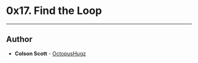 # 0x17. Find the Loop

---

## Author
* **Colson Scott** - [OctopusHugz](https://github.com/OctopusHugz)
